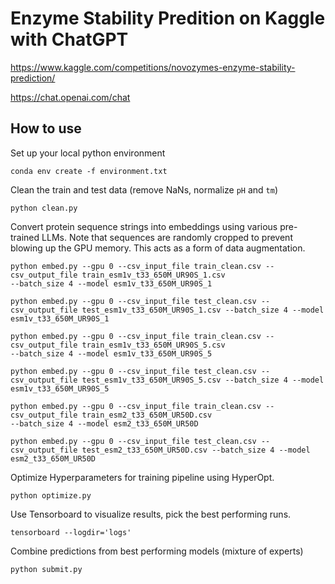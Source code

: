 # Enzyme Stability Predition on Kaggle with ChatGPT

https://www.kaggle.com/competitions/novozymes-enzyme-stability-prediction/

https://chat.openai.com/chat


## How to use

Set up your local python environment
```
conda env create -f environment.txt
```

Clean the train and test data (remove NaNs, normalize `pH` and `tm`)
```
python clean.py
```

Convert protein sequence strings into embeddings using various pre-trained LLMs. Note that sequences are randomly cropped to prevent blowing up the GPU memory. This acts as a form of data augmentation.
```
python embed.py --gpu 0 --csv_input_file train_clean.csv --csv_output_file train_esm1v_t33_650M_UR90S_1.csv 
--batch_size 4 --model esm1v_t33_650M_UR90S_1

python embed.py --gpu 0 --csv_input_file test_clean.csv --csv_output_file test_esm1v_t33_650M_UR90S_1.csv --batch_size 4 --model esm1v_t33_650M_UR90S_1

python embed.py --gpu 0 --csv_input_file train_clean.csv --csv_output_file train_esm1v_t33_650M_UR90S_5.csv 
--batch_size 4 --model esm1v_t33_650M_UR90S_5

python embed.py --gpu 0 --csv_input_file test_clean.csv --csv_output_file test_esm1v_t33_650M_UR90S_5.csv --batch_size 4 --model esm1v_t33_650M_UR90S_5

python embed.py --gpu 0 --csv_input_file train_clean.csv --csv_output_file train_esm2_t33_650M_UR50D.csv 
--batch_size 4 --model esm2_t33_650M_UR50D

python embed.py --gpu 0 --csv_input_file test_clean.csv --csv_output_file test_esm2_t33_650M_UR50D.csv --batch_size 4 --model esm2_t33_650M_UR50D
```

Optimize Hyperparameters for training pipeline using HyperOpt.
```
python optimize.py
```

Use Tensorboard to visualize results, pick the best performing runs.
```
tensorboard --logdir='logs'
```

Combine predictions from best performing models (mixture of experts)
```
python submit.py
```
